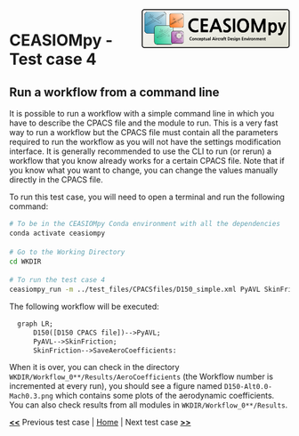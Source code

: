 <img align="right" height="70" src="../../documents/logos/CEASIOMpy_banner_main.png">

# CEASIOMpy - Test case 4

## Run a workflow from a command line

It is possible to run a workflow with a simple command line in which you have to describe the CPACS file and the module to run. This is a very fast way to run a workflow but the CPACS file must contain all the parameters required to run the workflow as you will not have the settings modification interface. It is generally recommended to use the CLI to run (or rerun) a workflow that you know already works for a certain CPACS file. Note that if you know what you want to change, you can change the values manually directly in the CPACS file.

To run this test case, you will need to open a terminal and run the following command:

```bash
# To be in the CEASIOMpy Conda environment with all the dependencies
conda activate ceasiompy

# Go to the Working Directory
cd WKDIR

# To run the test case 4
ceasiompy_run -m ../test_files/CPACSfiles/D150_simple.xml PyAVL SkinFriction SaveAeroCoefficients
```

The following workflow will be executed:

```mermaid
  graph LR;
      D150([D150 CPACS file])-->PyAVL;
      PyAVL-->SkinFriction;
      SkinFriction-->SaveAeroCoefficients:
```

When it is over, you can check in the directory `WKDIR/Workflow_0**/Results/AeroCoefficients` (the Workflow number is incremented at every run), you should see a figure named `D150-Alt0.0-Mach0.3.png` which contains some plots of the aerodynamic coefficients. You can also check results from all modules in `WKDIR/Workflow_0**/Results`.

[**<<**](../test_case_3/README.md) Previous test case | [Home](../../README.md#test-cases) | Next test case [**>>**](../test_case_5/README.md)
